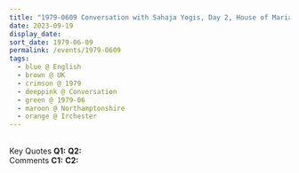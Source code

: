 ```yaml
---
title: "1979-0609 Conversation with Sahaja Yogis, Day 2, House of Maria Laventzi, Irchester (near Wellingborough), Northamptonshire, UK"
date: 2023-09-19
display_date: 
sort_date: 1979-06-09
permalink: /events/1979-0609
tags:
  - blue @ English
  - brown @ UK
  - crimson @ 1979
  - deeppink @ Conversation
  - green @ 1979-06
  - maroon @ Northamptonshire
  - orange @ Irchester
---
```


<br>

<wave-list>
  <list-title color="DarkSeaGreen" width="55">Key Quotes</list-title>
  <list-item color="BlanchedAlmond" width="280"><b>Q1:</b> <i></i></list-item>
  <list-item color="Lavender" width="280"><b>Q2:</b> <i></i></list-item>
</wave-list>

<br>

<wave-list>
  <list-title color="DarkSeaGreen" width="55">Comments</list-title>
  <list-item color="BlanchedAlmond" width="280"><b>C1:</b> <i></i></list-item>
  <list-item color="Lavender" width="280"><b>C2:</b> <i></i></list-item>
</wave-list>